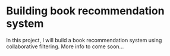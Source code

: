 # Building book recommendation system

In this project, I will build a book recommendation system using collaborative filtering. More info to come soon...
